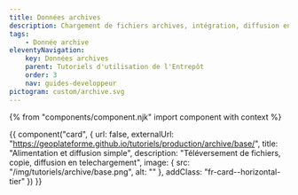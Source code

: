 ```yaml
---
title: Données archives
description: Chargement de fichiers archives, intégration, diffusion en téléchargement
tags:
    - Donnée archive
eleventyNavigation:
    key: Données archives
    parent: Tutoriels d'utilisation de l'Entrepôt
    order: 3
    nav: guides-developpeur
pictogram: custom/archive.svg
---
```


{% from "components/component.njk" import component with context %}

<div class="fr-grid-row--gutters fr-mb-1w">

<div class="fr-col fr-col-md-12">

{{ component("card", {
    url: false,
    externalUrl: "https://geoplateforme.github.io/tutoriels/production/archive/base/",
    title: "Alimentation et diffusion simple",
    description: "Téléversement de fichiers, copie, diffusion en telechargement",
    image: {
        src: "/img/tutoriels/archive/base.png",
        alt: ""
    },
    addClass: "fr-card--horizontal-tier"
}) }}

</div>

</div>

